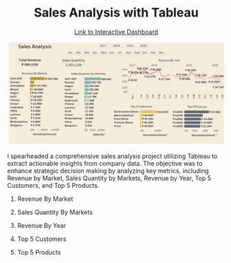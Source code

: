 <h1 align="center">Sales Analysis with Tableau</h1>
</p>

<p align="center">
<a href="https://public.tableau.com/app/profile/neethish.kishore.s.s/viz/Sales_Analysis_16998582659400/RevenueAnalysis">Link to Interactive Dashboard</a>
</p>

![Alt Text](dashboard_sales_analysis.png)

I spearheaded a comprehensive sales analysis project utilizing Tableau to extract actionable insights from company data. The objective was to enhance strategic decision making by analyzing key metrics, including Revenue by Market, Sales Quantity by Markets, Revenue by Year, Top 5 Customers, and Top 5 Products.

1. Revenue By Market

2. Sales Quantity By Markets

3. Revenue By Year

4. Top 5 Customers

5. Top 5 Products
